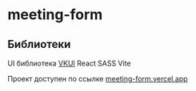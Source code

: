 # meeting-form

## Библиотеки

UI библиотека [VKUI](https://github.com/VKCOM/VKUI)
React
SASS
Vite

Проект доступен по ссылке [meeting-form.vercel.app](https://meeting-form.vercel.app)
